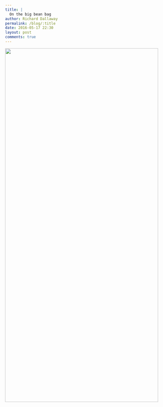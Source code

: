 ```yaml
---
title: |
  On the big bean bag
author: Richard Dallaway
permalink: /blog/:title
date: 2016-05-17 22:30
layout: post
comments: true
---
```


<div><a href="http://static.skitters.dallaway.com/tp_IMG_20160516_132332~2.jpg"><img src="http://static.skitters.dallaway.com/tp_thumb_IMG_20160516_132332~2.jpg" width="500" height="1154"/></a></div>


  
      
